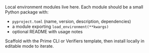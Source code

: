 Local environment modules live here. Each module should be a small Python package with:

- `pyproject.toml` (name, version, description, dependencies)
- a module exporting `load_environment(**kwargs)`
- optional README with usage notes

Scaffold with the Prime CLI or Verifiers template, then install locally in editable mode to iterate.

